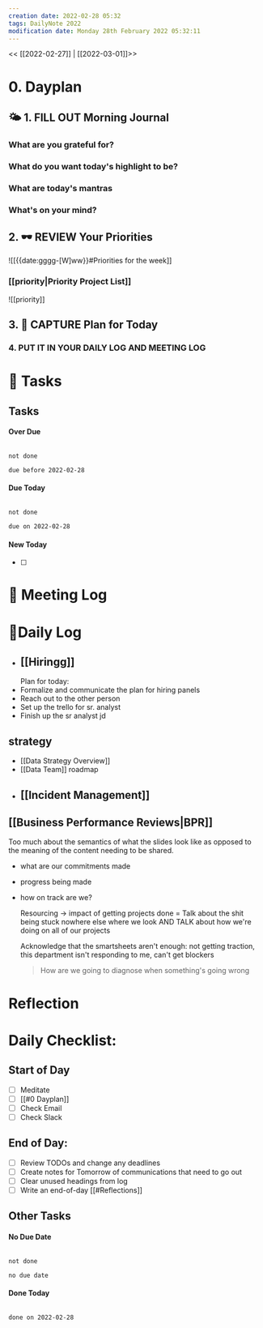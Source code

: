 ```yaml
---
creation date: 2022-02-28 05:32
tags: DailyNote 2022
modification date: Monday 28th February 2022 05:32:11
---
```


<< [[2022-02-27]] | [[2022-03-01]]>>

# 0. Dayplan
## 🌤 1. **FILL OUT** Morning Journal
### What are you grateful for?
### What do you want today's highlight to be?
### What are today's mantras
### What's on your mind?
## 2. 🕶 **REVIEW** Your Priorities
![[{{date:gggg-[W]ww}}#Priorities for the week]]
### [[priority|Priority Project List]] 
![[priority]]
## 3. 📆 **CAPTURE** Plan for Today
### 4. PUT IT IN YOUR DAILY LOG AND MEETING LOG
# 📝 Tasks
## Tasks
#### Over Due

```tasks

not done

due before 2022-02-28

```
#### Due Today

```tasks

not done

due on 2022-02-28

```
#### New Today
- [ ]
# 📰 Meeting Log
# 📓Daily Log
- ## [[Hiringg]]
  Plan for today:
- Formalize and communicate the plan for hiring panels
- Reach out to the other person
- Set up the trello for sr. analyst
- Finish up the sr analyst jd
## strategy
- [[Data Strategy Overview]]
- [[Data Team]] roadmap
- ## [[Incident Management]]
## [[Business Performance Reviews|BPR]]
Too much about the semantics of what the slides look like as opposed to the meaning of the content needing to be shared.
- what are our commitments made
- progress being made
- how on track are we?
  
  Resourcing -> impact of getting projects done = Talk about the shit being stuck
  nowhere else where we look AND TALK about how we're doing on all of our projects
  
  Acknowledge that the smartsheets aren't enough: not getting traction, this department isn't responding to me, can't get blockers
  
  > How are we going to diagnose when something's going wrong
  >
# Reflection
# Daily Checklist:
## Start of Day
- [ ] Meditate
- [ ] [[#0 Dayplan]]
- [ ] Check Email
- [ ] Check Slack
## End of Day:
- [ ] Review TODOs and change any deadlines
- [ ] Create notes for Tomorrow of communications that need to go out
- [ ] Clear unused headings from log
- [ ] Write an end-of-day [[#Reflections]]
## Other Tasks
#### No Due Date

```tasks

not done

no due date

```
#### Done Today

```tasks

done on 2022-02-28

```